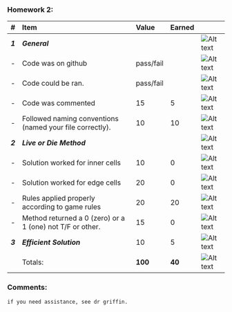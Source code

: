 ### Homework 2:
| #       | Item                                                       | Value       | Earned   |                |
|:--------|:-----------------------------------------------------------|:------------|:---------|:---------------|
| ***1*** | ***General***                                              |             |          | ![Alt text][1] |
| -       | Code was on github                                         | pass/fail   |          | ![Alt text][1] |
| -       | Code could be ran.                                         | pass/fail   |          | ![Alt text][1] |
| -       | Code was commented                                         |    15       |    5     | ![Alt text][1]|
| -       | Followed naming conventions (named your file correctly).   |    10       |    10    | ![Alt text][1] |
| ***2*** | ***Live or Die Method***                                   |             |          | ![Alt text][1] |
| -       | Solution worked for inner cells                            |    10       |    0     | ![Alt text][2] |
| -       | Solution worked for edge cells                             |    20       |    0     | ![Alt text][2] |
| -       | Rules applied properly according to game rules             |    20       |    20    | ![Alt text][1] |
| -       | Method returned a 0 (zero) or a 1 (one) not T/F or other.  |    15       |    0    | ![Alt text][2] |
| ***3*** | ***Efficient Solution***                                   |    10       |   5     | ![Alt text][2] |
|         | Totals:                                                    | **100**     |  **40** | ![Alt text][2] |


### Comments:
```
if you need assistance, see dr griffin. 
```

[1]: http://f.cl.ly/items/3E231i211n2E042B1U3K/right.png  "Correct"
[2]: http://f.cl.ly/items/2X473C1Q1F2x3S1E4231/wrong.gif  "Incorrect"
[3]: http://f.cl.ly/items/1A0d2Q1J1N1u0C3g0C1s/null.gif  "Errors"

